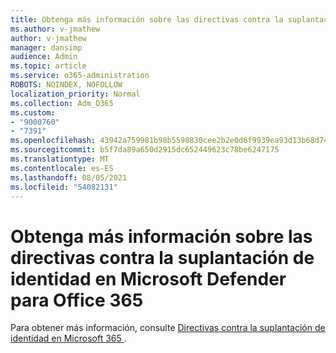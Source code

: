 ```yaml
---
title: Obtenga más información sobre las directivas contra la suplantación de identidad en Microsoft Defender para Office 365
ms.author: v-jmathew
author: v-jmathew
manager: dansimp
audience: Admin
ms.topic: article
ms.service: o365-administration
ROBOTS: NOINDEX, NOFOLLOW
localization_priority: Normal
ms.collection: Adm_O365
ms.custom:
- "9000760"
- "7391"
ms.openlocfilehash: 43942a759981b98b5598830cee2b2e0d6f9939ea93d13b68d74a7a1d7db201d4
ms.sourcegitcommit: b5f7da89a650d2915dc652449623c78be6247175
ms.translationtype: MT
ms.contentlocale: es-ES
ms.lasthandoff: 08/05/2021
ms.locfileid: "54082131"
---
```

# <a name="learn-more-about-anti-phishing-policies-in-microsoft-defender-for-office-365"></a>Obtenga más información sobre las directivas contra la suplantación de identidad en Microsoft Defender para Office 365

Para obtener más información, consulte [Directivas contra la suplantación de identidad en Microsoft 365 ](https://go.microsoft.com/fwlink/?linkid=2092235).
